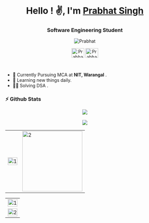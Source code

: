 
<h1 align="center">Hello ! ✌️, I'm <a href="https://www.linkedin.com/in/prabhat-singh-rajput-683a55200/">Prabhat Singh</a></h1>
<h3 align="center">Software Engineering Student</h3>
<p align="center"> <img src="https://komarev.com/ghpvc/?username=JerryD24&label=Profile%20views&color=0e75b6&style=flat" alt="Prabhat" /> </p>

<p align="center">
<a href="https://www.hackerrank.com/JerryDevilson" target="blank"><img align="center" src="https://raw.githubusercontent.com/rahuldkjain/github-profile-readme-generator/master/src/images/icons/Social/hackerrank.svg" alt="Prabhat" height="30" width="40" /></a>
<a href="https://leetcode.com/jerry_24/" target="blank"><img align="center" src="https://raw.githubusercontent.com/rahuldkjain/github-profile-readme-generator/master/src/images/icons/Social/leet-code.svg" alt="Prabhat" height="30" width="40" /></a>
</p>
<br/>

- 🌱 Currently Pursuing MCA at <b>NIT, Warangal</b> .<br>
- 📖 Learning new things daily.<br>
- 👨‍💻 Solving DSA .<br>
                                                                                        
                                                                                                                                                                                                                                                                                                                                                          
### ⚡ Github Stats
 <p align="center">
<img src="https://github-profile-trophy.vercel.app/?username=JerryD24&theme=darkhub">
<br><br>
<img src="https://github-readme-streak-stats.herokuapp.com/?user=JerryD24&theme=merko">
</p>
<table>
  <tr>
    <td><img src="https://github-readme-stats.vercel.app/api?username=JerryD24&theme=radical&show_icons=true&include_all_commits=true&count_private=true"  display=block width=100% height=auto alt="1"></td>
    <td><img src="https://github-readme-stats.vercel.app/api/top-langs/?username=JerryD24&theme=radical&layout=compact&hide=Jupyter%20Notebook&langs_count=8"  display=block height=190 align="center" alt="2"></td>
   </tr>
</table>

<table>
  <tr>
    <td><img src="https://github-profile-summary-cards.vercel.app/api/cards/profile-details?username=JerryD24&theme=solarized_dark"  display=block width=100% height=auto alt="1"></td>
   </tr>
   <tr>
      <td><img src="https://activity-graph.herokuapp.com/graph?username=JerryD24&bg_color=073642&color=859900&line=006400&point=35aea1&area=true" display=block width=100% height=auto alt="2"></td>
  </td>
  </tr>
</table>
